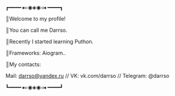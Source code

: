 ┏━━━━ ▸▹◉◈◉◃◂ ━━━━┓

║Welcome to my profile!

║You can call me Darrso.

║Recently I started learning Puthon.

║Frameworks: Aiogram..

║My contacts:

Mail: darrso@yandex.ru // VK: vk.com/darrso // Telegram: @darrso

┗━━━━ ▸▹◉◈◉◃◂ ━━━━┛
